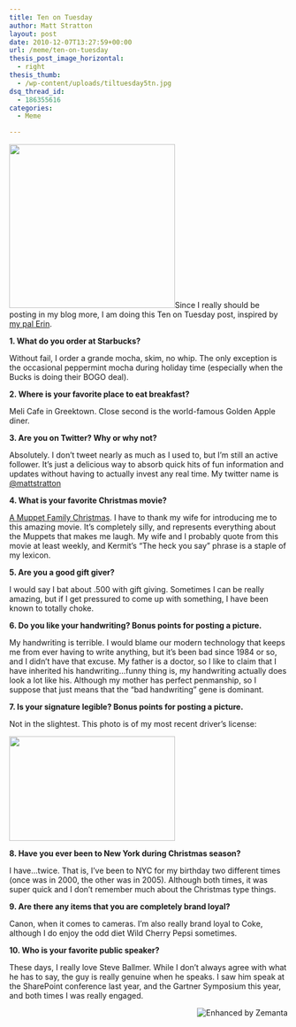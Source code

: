 ```yaml
---
title: Ten on Tuesday
author: Matt Stratton
layout: post
date: 2010-12-07T13:27:59+00:00
url: /meme/ten-on-tuesday
thesis_post_image_horizontal:
  - right
thesis_thumb:
  - /wp-content/uploads/tiltuesday5tn.jpg
dsq_thread_id:
  - 186355616
categories:
  - Meme

---
```

[<img class="alignright size-full wp-image-6183" title="tiltuesday5" src="/wp-content/uploads/tiltuesday5.jpg" alt="" width="300" height="296" />][1]Since I really should be posting in my blog more, I am doing this Ten on Tuesday post, inspired by <a href="http://stateiamin.com/?p=1565" target="_blank">my pal Erin</a>.

**1. What do you order at Starbucks?**

Without fail, I order a grande mocha, skim, no whip. The only exception is the occasional peppermint mocha during holiday time (especially when the Bucks is doing their BOGO deal).

 **2. Where is your favorite place to eat breakfast?**

Meli Cafe in Greektown. Close second is the world-famous Golden Apple diner.

**3. Are you on Twitter? Why or why not?**

Absolutely. I don&#8217;t tweet nearly as much as I used to, but I&#8217;m still an active follower. It&#8217;s just a delicious way to absorb quick hits of fun information and updates without having to actually invest any real time. My twitter name is <a href="http://twitter.com/mattstratton" target="_blank">@mattstratton</a>

**4. What is your favorite Christmas movie?**

<a class="zem_slink" title="A Muppet Family Christmas" rel="imdb" href="http://www.imdb.com/title/tt0251282/">A Muppet Family Christmas</a>. I have to thank my wife for introducing me to this amazing movie. It&#8217;s completely silly, and represents everything about the Muppets that makes me laugh. My wife and I probably quote from this movie at least weekly, and Kermit&#8217;s &#8220;The heck you say&#8221; phrase is a staple of my lexicon.

**5. Are you a good gift giver?**

I would say I bat about .500 with gift giving. Sometimes I can be really amazing, but if I get pressured to come up with something, I have been known to totally choke.

**6. Do you like your handwriting? Bonus points for posting a picture.**

My handwriting is terrible. I would blame our modern technology that keeps me from ever having to write anything, but it&#8217;s been bad since 1984 or so, and I didn&#8217;t have that excuse. My father is a doctor, so I like to claim that I have inherited his handwriting&#8230;funny thing is, my handwriting actually does look a lot like his. Although my mother has perfect penmanship, so I suppose that just means that the &#8220;bad handwriting&#8221; gene is dominant.

**7. Is your signature legible? Bonus points for posting a picture.**

Not in the slightest. This photo is of my most recent driver&#8217;s license:

<img class="aligncenter size-medium wp-image-6182" title="lic" src="/wp-content/uploads/lic-300x189.jpg" alt="" width="300" height="189" srcset="/wp-content/uploads/lic-300x189.jpg 300w, /wp-content/uploads/lic.jpg 800w" sizes="(max-width: 300px) 100vw, 300px" />

**8. Have you ever been to New York during Christmas season?**

I have&#8230;twice. That is, I&#8217;ve been to NYC for my birthday two different times (once was in 2000, the other was in 2005). Although both times, it was super quick and I don&#8217;t remember much about the Christmas type things.

**9. Are there any items that you are completely brand loyal?**

Canon, when it comes to cameras. I&#8217;m also really brand loyal to Coke, although I do enjoy the odd diet Wild Cherry Pepsi sometimes.

**10. Who is your favorite public speaker?**

These days, I really love Steve Ballmer. While I don&#8217;t always agree with what he has to say, the guy is really genuine when he speaks. I saw him speak at the SharePoint conference last year, and the Gartner Symposium this year, and both times I was really engaged.

<div class="zemanta-pixie" style="margin-top: 10px; height: 15px;">
  <a class="zemanta-pixie-a" title="Enhanced by Zemanta" href="http://www.zemanta.com/"><img class="zemanta-pixie-img" style="border: medium none; float: right;" src="http://img.zemanta.com/zemified_a.png?x-id=2ad576eb-4d93-4666-9293-20d9e6cd5449" alt="Enhanced by Zemanta" /></a><span class="zem-script pretty-attribution"></span>
</div>

 [1]: /wp-content/uploads/tiltuesday5.jpg